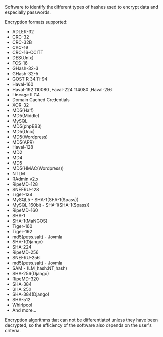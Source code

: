 Software to identify the different types of hashes used to encrypt data and especially passwords.

Encryption formats supported:

* ADLER-32  
* CRC-32
* CRC-32B
* CRC-16
* CRC-16-CCITT
* DES(Unix)
* FCS-16
* GHash-32-3
* GHash-32-5
* GOST R 34.11-94
* Haval-160
* Haval-192 110080 ,Haval-224 114080 ,Haval-256
* Lineage II C4
* Domain Cached Credentials
* XOR-32
* MD5(Half)
* MD5(Middle)
* MySQL
* MD5(phpBB3)
* MD5(Unix)
* MD5(Wordpress)
* MD5(APR)
* Haval-128
* MD2
* MD4
* MD5
* MD5(HMAC(Wordpress))
* NTLM
* RAdmin v2.x
* RipeMD-128
* SNEFRU-128
* Tiger-128
* MySQL5 - SHA-1(SHA-1($pass))
* MySQL 160bit - SHA-1(SHA-1($pass))
* RipeMD-160
* SHA-1
* SHA-1(MaNGOS)
* Tiger-160
* Tiger-192
* md5($pass.$salt) - Joomla
* SHA-1(Django)
* SHA-224
* RipeMD-256
* SNEFRU-256
* md5($pass.$salt) - Joomla
* SAM - (LM_hash:NT_hash)
* SHA-256(Django)
* RipeMD-320
* SHA-384
* SHA-256
* SHA-384(Django)
* SHA-512
* Whirlpool
* And more…

Encryption algorithms that can not be differentiated unless they have been decrypted, so the efficiency of the software also depends on the user's criteria.

